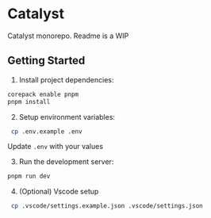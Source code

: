 # Catalyst

Catalyst monorepo. Readme is a WIP

## Getting Started

1. Install project dependencies:

```bash
corepack enable pnpm
pnpm install
```

2. Setup environment variables:

```bash
 cp .env.example .env
```

Update `.env` with your values

3. Run the development server:

```bash
pnpm run dev
```

4. (Optional) Vscode setup
```bash
 cp .vscode/settings.example.json .vscode/settings.json
```
